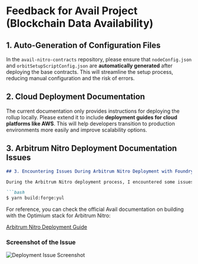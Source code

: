 # Feedback for Avail Project (Blockchain Data Availability)

## 1. Auto-Generation of Configuration Files  
In the `avail-nitro-contracts` repository, please ensure that `nodeConfig.json` and `orbitSetupScriptConfig.json` are **automatically generated** after deploying the base contracts. This will streamline the setup process, reducing manual configuration and the risk of errors.  

## 2. Cloud Deployment Documentation  
The current documentation only provides instructions for deploying the rollup locally. Please extend it to include **deployment guides for cloud platforms like AWS**. This will help developers transition to production environments more easily and improve scalability options.  

## 3. Arbitrum Nitro Deployment Documentation Issues

```md
## 3. Encountering Issues During Arbitrum Nitro Deployment with Foundry

During the Arbitrum Nitro deployment process, I encountered some issues while running the following command:

```bash
$ yarn build:forge:yul
```

For reference, you can check the official Avail documentation on building with the Optimium stack for Arbitrum Nitro:

[Arbitrum Nitro Deployment Guide](https://docs.availproject.org/docs/build-with-avail/Optimium/arbitrum-nitro/nitro-stack)

### Screenshot of the Issue

![Deployment Issue Screenshot](https://github.com/user-attachments/assets/40bf0eb3-9df6-4f45-b610-742b6e3edb0b)


